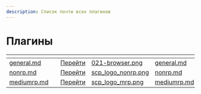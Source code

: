 ```yaml
---
description: Список почти всех плагинов
---
```


# Плагины

<table data-view="cards"><thead><tr><th></th><th></th><th></th><th data-hidden data-card-cover data-type="files"></th><th data-hidden data-card-target data-type="content-ref"></th></tr></thead><tbody><tr><td><a data-mention href="general.md">general.md</a></td><td></td><td><a href="general.md">Перейти</a></td><td><a href="../.gitbook/assets/021-browser.png">021-browser.png</a></td><td><a href="general.md">general.md</a></td></tr><tr><td><a data-mention href="nonrp.md">nonrp.md</a></td><td></td><td><a href="nonrp.md">Перейти</a></td><td><a href="../.gitbook/assets/scp_logo_nonrp.png">scp_logo_nonrp.png</a></td><td><a href="nonrp.md">nonrp.md</a></td></tr><tr><td><a data-mention href="mediumrp.md">mediumrp.md</a></td><td></td><td><a href="mediumrp.md">Перейти</a></td><td><a href="../.gitbook/assets/scp_logo_mrp.png">scp_logo_mrp.png</a></td><td><a href="mediumrp.md">mediumrp.md</a></td></tr></tbody></table>
